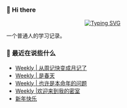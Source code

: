 ### 👋 Hi there
<div align="center">

[![Typing SVG](https://readme-typing-svg.herokuapp.com?lines=Stay+hungry%2C+Stay+foolish.;%E6%84%BF%E4%BA%BA%E4%B8%8E%E4%BA%BA%E9%83%BD%E8%83%BD%E5%A4%9F%E7%9C%9F%E8%AF%9A%E6%B2%9F%E9%80%9A%E3%80%82)](https://git.io/typing-svg)

</div>
一个普通人的学习记录。

### 📝 最近在说些什么
<!-- BLOG-POST-LIST:START -->
- [Weekly | 从周记快变成月记了](https://shixiaocaia.fun/posts/b5fa2331/)
- [Weekly | 是春天](https://shixiaocaia.fun/posts/9ad93ebc/)
- [Weekly | 也许是本命年的问题](https://shixiaocaia.fun/posts/1ec25370/)
- [Weekly |欢迎来到我的密室](https://shixiaocaia.fun/posts/f6106861/)
- [新年快乐](https://shixiaocaia.fun/posts/8496fcc4/)
<!-- BLOG-POST-LIST:END -->
